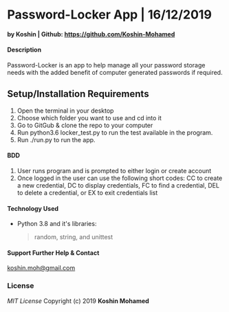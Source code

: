 # Password-Locker App | 16/12/2019
#### by Koshin | Github: https://github.com/Koshin-Mohamed

#### Description
Password-Locker is an app to help manage all your password storage needs with the added benefit of  computer generated passwords if required.

## Setup/Installation Requirements
1. Open the terminal in your desktop
2. Choose which folder you want to use and cd into it
3. Go to GitGub & clone the repo to your computer
4. Run python3.6 locker_test.py to run the test available in the program.
5. Run ./run.py to run the app.

#### BDD
1. User runs program and is prompted to either login or create account
2. Once logged in the user can use the following short codes: CC to create a new credential, DC to display credentials, FC to find a credential, DEL to delete a credential, or EX to exit credentials list

#### Technology Used
- Python 3.8 and it's libraries:
  >random,
  >string, and
  >unittest

#### Support Further Help & Contact
koshin.moh@gmail.com

### License
*MIT License*
Copyright (c) 2019 **Koshin Mohamed**